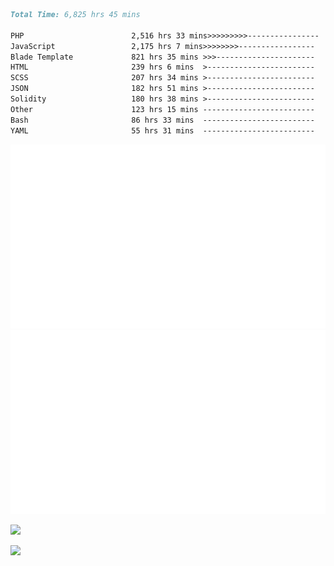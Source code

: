 <!--START_SECTION:waka-->

```markdown
Total Time: 6,825 hrs 45 mins

PHP                        2,516 hrs 33 mins>>>>>>>>>----------------   36.21 %
JavaScript                 2,175 hrs 7 mins>>>>>>>>-----------------   31.30 %
Blade Template             821 hrs 35 mins >>>----------------------   11.82 %
HTML                       239 hrs 6 mins  >------------------------   03.44 %
SCSS                       207 hrs 34 mins >------------------------   02.99 %
JSON                       182 hrs 51 mins >------------------------   02.63 %
Solidity                   180 hrs 38 mins >------------------------   02.60 %
Other                      123 hrs 15 mins -------------------------   01.77 %
Bash                       86 hrs 33 mins  -------------------------   01.25 %
YAML                       55 hrs 31 mins  -------------------------   00.80 %
```

<!--END_SECTION:waka-->

![](https://raw.githubusercontent.com/DrMaxis/github-stats-transparent/output/generated/overview.svg)
![](https://raw.githubusercontent.com/DrMaxis/github-stats-transparent/output/generated/languages.svg)

![](https://git-readme-stats-drmaxis-projects.vercel.app/api?username=drmaxis&show_icons=true&theme=outrun&count_private=true&show=reviews,discussions_started,discussions_answered,prs_merged,prs_merged_percentage&custom_title=2024%20Github%20Rank)
 
<a href="https://count.getloli.com/"><img src="https://count.getloli.com/get/@:maxis-the-alchemist?theme=rule34"></a>
<!-- https://count.getloli.com/get/@alchemist?theme=rule34 -->
<br>
